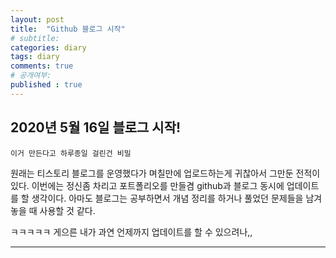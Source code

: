 ```yaml
---
layout: post
title:  "Github 블로그 시작"
# subtitle: 
categories: diary
tags: diary
comments: true
# 공개여부:
published : true
---
```


## 2020년 5월 16일 블로그 시작!

```
이거 만든다고 하루종일 걸린건 비밀
```
원래는 티스토리 블로그를 운영했다가 며칠만에 업로드하는게 귀찮아서 그만둔 전적이 있다. 
이번에는 정신좀 차리고 포트폴리오를 만들겸 github과 블로그 동시에 업데이트를 할 생각이다. 
아마도 블로그는 공부하면서 개념 정리를 하거나 풀었던 문제들을 남겨놓을 때 사용할 것 같다.  

ㅋㅋㅋㅋㅋ 게으른 내가 과연 언제까지 업데이트를 할 수 있으려나,,  

---